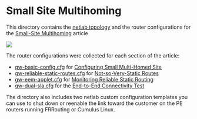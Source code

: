 # Small Site Multihoming

This directory contains the [netlab topology](topology.yml) and the router configurations for the [Small-Site Multihoming](https://blog.ipspace.net/kb/Internet/MH_SOHO/) article

![](https://blog.ipspace.net/kb/Internet/MH_SOHO/MultihomedSOHO_2.jpg)

The router configurations were collected for each section of the article:

* [gw-basic-config.cfg](gw-basic-config.cfg) for [Configuring Small Multi-Homed Site](https://blog.ipspace.net/kb/internet/mh_soho/20-config/)
* [gw-reliable-static-routes.cfg](gw-reliable-static-routes.cfg) for [Not-so-Very-Static Routes](https://blog.ipspace.net/kb/internet/mh_soho/30-not-so-static/)
* [gw-eem-applet.cfg](gw-eem-applet.cfg) for [Monitoring Reliable Static Routing](https://blog.ipspace.net/kb/internet/mh_soho/40-monitor/)
* [gw-dual-sla.cfg](gw-dual-sla.cfg) for the [End-to-End Connectivity Test](https://blog.ipspace.net/kb/internet/mh_soho/50-end-to-end-test/)

The directory also includes two netlab custom configuration templates you can use to shut down or reenable the link toward the customer on the PE routers running FRRouting or Cumulus Linux.
